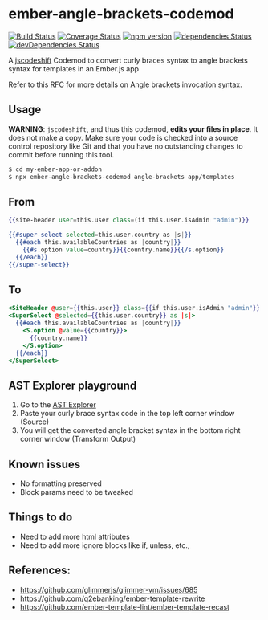 # ember-angle-brackets-codemod

[![Build Status](https://travis-ci.org/rajasegar/ember-angle-brackets-codemod.svg?branch=master)](https://travis-ci.org/rajasegar/ember-angle-brackets-codemod) 
[![Coverage Status](https://coveralls.io/repos/github/rajasegar/ember-angle-brackets-codemod/badge.svg?branch=master)](https://coveralls.io/github/rajasegar/ember-angle-brackets-codemod?branch=master)
[![npm version](http://img.shields.io/npm/v/ember-angle-brackets-codemod.svg?style=flat)](https://npmjs.org/package/ember-angle-brackets-codemod "View this project on npm")
[![dependencies Status](https://david-dm.org/rajasegar/ember-angle-brackets-codemod/status.svg)](https://david-dm.org/rajasegar/ember-angle-brackets-codemod)
[![devDependencies Status](https://david-dm.org/rajasegar/ember-angle-brackets-codemod/dev-status.svg)](https://david-dm.org/rajasegar/ember-angle-brackets-codemod?type=dev)

A [jscodeshift](https://github.com/facebook/jscodeshift) Codemod to convert curly braces syntax to angle brackets syntax for templates
in an Ember.js app

Refer to this [RFC](https://github.com/emberjs/rfcs/blob/master/text/0311-angle-bracket-invocation.md) for more details on Angle brackets invocation syntax.

## Usage 

**WARNING**: `jscodeshift`, and thus this codemod, **edits your files in place**.
It does not make a copy. Make sure your code is checked into a source control
repository like Git and that you have no outstanding changes to commit before
running this tool.

```sh
$ cd my-ember-app-or-addon
$ npx ember-angle-brackets-codemod angle-brackets app/templates
```

## From
```hbs
{{site-header user=this.user class=(if this.user.isAdmin "admin")}}

{{#super-select selected=this.user.country as |s|}}
  {{#each this.availableCountries as |country|}}
    {{#s.option value=country}}{{country.name}}{{/s.option}}
  {{/each}}
{{/super-select}}
```

## To
```hbs
<SiteHeader @user={{this.user}} class={{if this.user.isAdmin "admin"}} />
<SuperSelect @selected={{this.user.country}} as |s|>
  {{#each this.availableCountries as |country|}}
    <S.option @value={{country}}>
      {{country.name}}
    </S.option>
  {{/each}}
</SuperSelect>
```

## AST Explorer playground

1. Go to the [AST Explorer](https://astexplorer.net/#/gist/b128d5545d7ccc52400b922f3b5010b4/571266d8c29cb8eb1bd5730c0c388526081cce46)
2. Paste your curly brace syntax code in the top left corner window (Source)
3. You will get the converted angle bracket syntax in the bottom right corner window (Transform Output)


## Known issues
- No formatting preserved
- Block params need to be tweaked

## Things to do
- Need to add more html attributes
- Need to add more ignore blocks like if, unless, etc.,

## References:
 - https://github.com/glimmerjs/glimmer-vm/issues/685
 - https://github.com/q2ebanking/ember-template-rewrite
 - https://github.com/ember-template-lint/ember-template-recast
